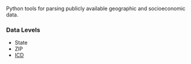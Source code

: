 Python tools for parsing publicly available geographic and socioeconomic data.

### Data Levels

* State
* ZIP
* [ICD](process_icd.ipynb)


